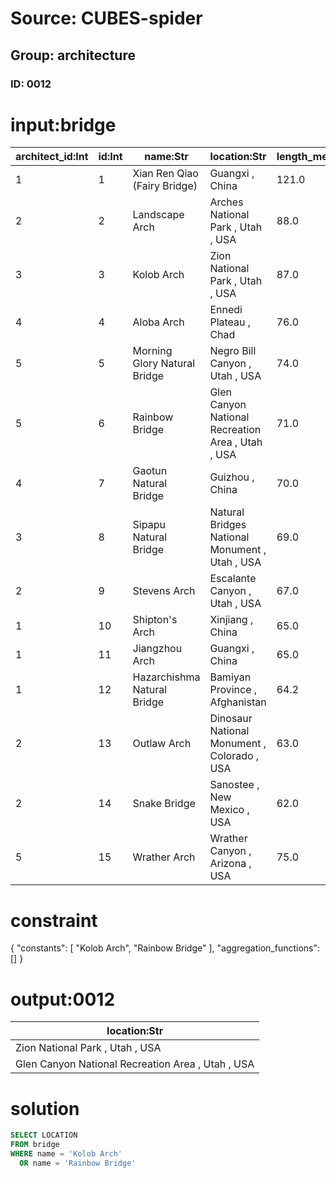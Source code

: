 # Source: CUBES-spider
## Group: architecture
### ID: 0012

# input:bridge

| architect_id:Int | id:Int | name:Str | location:Str | length_meters:Dbl | length_feet:Dbl |
|---|---|---|---|---|---|
| 1 | 1 | Xian Ren Qiao (Fairy Bridge) | Guangxi , China | 121.0 | 400.0 |
| 2 | 2 | Landscape Arch | Arches National Park , Utah , USA | 88.0 | 290.0 |
| 3 | 3 | Kolob Arch | Zion National Park , Utah , USA | 87.0 | 287.0 |
| 4 | 4 | Aloba Arch | Ennedi Plateau , Chad | 76.0 | 250.0 |
| 5 | 5 | Morning Glory Natural Bridge | Negro Bill Canyon , Utah , USA | 74.0 | 243.0 |
| 5 | 6 | Rainbow Bridge | Glen Canyon National Recreation Area , Utah , USA | 71.0 | 234.0 |
| 4 | 7 | Gaotun Natural Bridge | Guizhou , China | 70.0 | 230.0 |
| 3 | 8 | Sipapu Natural Bridge | Natural Bridges National Monument , Utah , USA | 69.0 | 225.0 |
| 2 | 9 | Stevens Arch | Escalante Canyon , Utah , USA | 67.0 | 220.0 |
| 1 | 10 | Shipton's Arch | Xinjiang , China | 65.0 | 212.0 |
| 1 | 11 | Jiangzhou Arch | Guangxi , China | 65.0 | 212.0 |
| 1 | 12 | Hazarchishma Natural Bridge | Bamiyan Province , Afghanistan | 64.2 | 210.6 |
| 2 | 13 | Outlaw Arch | Dinosaur National Monument , Colorado , USA | 63.0 | 206.0 |
| 2 | 14 | Snake Bridge | Sanostee , New Mexico , USA | 62.0 | 204.0 |
| 5 | 15 | Wrather Arch | Wrather Canyon , Arizona , USA | 75.0 | 246.0 |

# constraint

{
  "constants": [
    "Kolob Arch",
    "Rainbow Bridge"
  ],
  "aggregation_functions": []
}

# output:0012

| location:Str |
|---|
| Zion National Park , Utah , USA |
| Glen Canyon National Recreation Area , Utah , USA |

# solution

```sql
SELECT LOCATION
FROM bridge
WHERE name = 'Kolob Arch'
  OR name = 'Rainbow Bridge'
```
